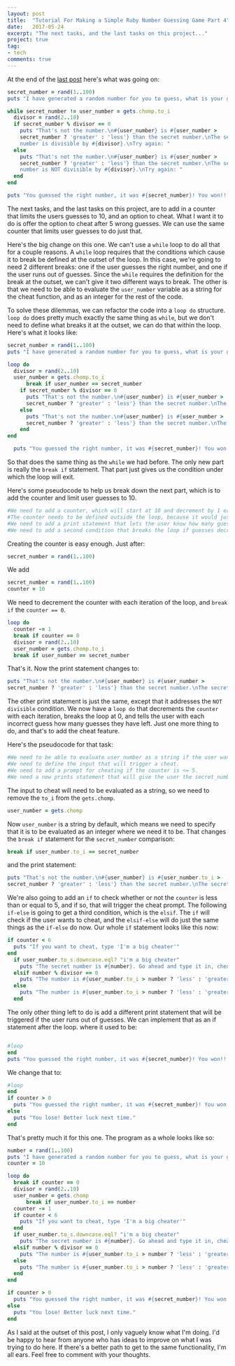```yaml
---
layout: post
title:  "Tutorial For Making a Simple Ruby Number Guessing Game Part 4"
date:   2017-05-24
excerpt: "The next tasks, and the last tasks on this project..."
project: true
tag:  
- tech
comments: true
---
```

At the end of the <a href="https://mrpants.io/2017/guessinggame3/"> last post</a> here's what was going on:
```ruby
secret_number = rand(1..100)
puts "I have generated a random number for you to guess, what is your guess?"

while secret_number != user_number = gets.chomp.to_i
  divisor = rand(2..10)
  if secret_number % divisor == 0
    puts "That's not the number.\n#{user_number} is #{user_number >
    secret_number ? 'greater' : 'less'} than the secret number.\nThe secret
    number is divisible by #{divisor}.\nTry again: "
  else
    puts "That's not the number.\n#{user_number} is #{user_number >  
    secret_number ? 'greater' : 'less'} than the secret number.\nThe secret
    number is NOT divisible by #{divisor}.\nTry again: "
  end
end

puts "You guessed the right number, it was #{secret_number}! You won!!!"
```
The next tasks, and the last tasks on this project, are to add in a counter that limits the users guesses to 10, and an option to cheat. What I want it to do is offer the option to cheat after 5 wrong guesses. We can use the same counter that limits user guesses to do just that.

Here's the big change on this one. We can't use a `while` loop to do all that for a couple reasons. A `while` loop requires that the conditions which cause it to break be defined at the outset of the loop. In this case, we're going to need 2 different breaks: one if the user guesses the right number, and one if the user runs out of guesses. Since the `while` requires the definition for the break at the outset, we can't give it two different ways to break. The other is that we need to be able to evaluate the `user_number` variable as a string for the cheat function, and as an integer for the rest of the code.

To solve these dilemmas, we can refactor the code into a `loop do` structure. `loop do` does pretty much exactly the same thing as `while`, but we don't need to define what breaks it at the outset, we can do that within the loop. Here's what it looks like:
```ruby
secret_number = rand(1..100)
puts "I have generated a random number for you to guess, what is your guess?"

loop do
  divisor = rand(2..10)
  user_number = gets.chomp.to_i
      break if user_number == secret_number
    if secret_number % divisor == 0
      puts "That's not the number.\n#{user_number} is #{user_number >
      secret_number ? 'greater' : 'less'} than the secret number.\nThe secret number is divisible by #{divisor}.\nTry again: "
    else
      puts "That's not the number.\n#{user_number} is #{user_number >
      secret_number ? 'greater' : 'less'} than the secret number.\nThe secret number is NOT divisible by #{divisor}.\nTry again: "
    end
end

  puts "You guessed the right number, it was #{secret_number}! You won!!!"
```
So that does the same thing as the `while` we had before. The only new part is really the `break if` statement. That part just gives us the condition under which the loop will exit.

Here's some pseudocode to help us break down the next part, which is to add the counter and limit user guesses to 10.
```ruby
#We need to add a counter, which will start at 10 and decrement by 1 each time the loop runs.
#The counter needs to be defined outside the loop, because it would just start over each time the loop runs if were inside.
#We need to add a print statement that lets the user know how many guesses they have remaining.
#We need to add a second condition that breaks the loop if guesses decrement to 0.
```
Creating the counter is easy enough. Just after:
```ruby
secret_number = rand(1..100)
```
We add
```ruby
secret_number = rand(1..100)
counter = 10
```
We need to decrement the counter with each iteration of the loop, and `break if` the `counter == 0`.
```ruby
loop do
  counter -= 1
  break if counter == 0
  divisor = rand(2..10)
  user_number = gets.chomp.to_i
  break if user_number == secret_number
```
That's it. Now the print statement changes to:
```ruby
puts "That's not the number.\n#{user_number} is #{user_number >
secret_number ? 'greater' : 'less'} than the secret number.\nThe secret number is divisible by #{divisor}.\nYou have #{counter} guesses left.\nTry again: "
```
The other print statement is just the same, except that it addresses the `NOT divisible` condition. We now have a `loop do` that decrements the `counter` with each iteration, breaks the loop at 0, and tells the user with each incorrect guess how many guesses they have left. Just one more thing to do, and that's to add the cheat feature.

Here's the pseudocode for that task:
```ruby
#We need to be able to evaluate user_number as a string if the user wants to cheat.
#We need to define the input that will trigger a cheat.
#We need to add a prompt for cheating if the counter is <= 5.
#We need a new prints statement that will give the user the secret_number if they do want to cheat.
```

The input to cheat will need to be evaluated as a string, so we need to remove the `to_i` from the `gets.chomp`.
```ruby
user_number = gets.chomp
```
Now `user_number` is a string by default, which means we need to specify that it is to be evaluated as an integer where we need it to be. That changes the `break if` statement for the `secret_number` comparison:
```ruby
break if user_number.to_i == secret_number
```
and the print statement:
```ruby
puts "That's not the number.\n#{user_number} is #{user_number.to_i >
secret_number ? 'greater' : 'less'} than the secret number.\nThe secret number is divisible by #{divisor}.\nYou have #{counter} guesses left.\nTry again: "
```
We're also going to add an `if` to check whether or not the `counter` is less than or equal to 5, and if so, that will trigger the cheat prompt. The following `if-else` is going to get a third condition, which is the `elsif`. The `if` will check if the user wants to cheat, and the `elsif-else` will do just the same things as the `if-else` do now.
Our whole `if` statement looks like this now:
```ruby
if counter < 6
  puts "If you want to cheat, type 'I'm a big cheater'"
end
  if user_number.to_s.downcase.eql? "i'm a big cheater"
    puts "The secret number is #{number}. Go ahead and type it in, cheater: "
  elsif number % divisor == 0
    puts "The number is #{user_number.to_i > number ? 'less' : 'greater'} than #{user_number}.\nThe number is divisible by #{divisor}!\nYou have #{counter} guesses left.\nTry again: "
  else
    puts "The number is #{user_number.to_i > number ? 'less' : 'greater'} than #{user_number}.\nThe number is NOT divisible by #{divisor}!\nYou have #{counter} guesses left.\nTry again: "
  end
  ```

  The only other thing left to do is add a different print statement that will be triggered if the user runs out of guesses. We can implement that as an if statement after the loop.
  where it used to be:

  ```ruby

  #loop
end
  puts "You guessed the right number, it was #{secret_number}! You won!!!"
```
We change that to:

```ruby
#loop
end
if counter > 0
  puts "You guessed the right number, it was #{secret_number}! You won!!!"
else
  puts "You lose! Better luck next time."
end
```
That's pretty much it for this one. The program as a whole looks like so:
```ruby
number = rand(1..100)
puts "I have generated a random number for you to guess, what is your guess?"
counter = 10

loop do
  break if counter == 0
  divisor = rand(2..10)
  user_number = gets.chomp
      break if user_number.to_i == number
  counter -= 1
  if counter < 6
    puts "If you want to cheat, type 'I'm a big cheater'"
  end
  if user_number.to_s.downcase.eql? "i'm a big cheater"
    puts "The secret number is #{number}. Go ahead and type it in, cheater: "
  elsif number % divisor == 0
    puts "The number is #{user_number.to_i > number ? 'less' : 'greater'} than #{user_number}.\nThe number is divisable by #{divisor}!\nYou have #{counter} guesses left.\nTry again: "
  else
    puts "The number is #{user_number.to_i > number ? 'less' : 'greater'} than #{user_number}.\nThe number is NOT divisable by #{divisor}!\nYou have #{counter} guesses left.\nTry again: "
  end
end

if counter > 0
  puts "You guessed the right number, it was #{secret_number}! You won!!!"
else
  puts "You lose! Better luck next time."
end
```

As I said at the outset of this post, I only vaguely know what I'm doing. I'd be happy to hear from anyone who has ideas to improve on what I was trying to do here. If there's a better path to get to the same functionality, I'm all ears. Feel free to comment with your thoughts.
